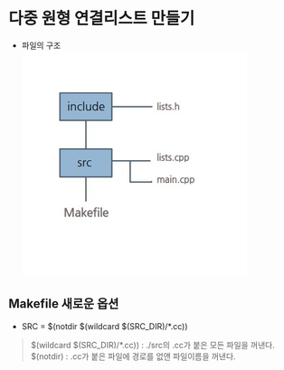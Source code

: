 # 다중 원형 연결리스트 만들기
 - 파일의 구조<br>
 ![structure](./img/structure.jpg)
## Makefile 새로운 옵션<br>
 - SRC = $(notdir $(wildcard $(SRC_DIR)/*.cc)) 
 >  $(wildcard $(SRC_DIR)/*.cc)) : ./src의 .cc가 붙은 모든 파일을 꺼낸다.<br>
 > $(notdir) : .cc가 붙은 파일에 경로를 없앤 파일이름을 꺼낸다.<br>
